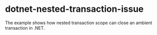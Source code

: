 # dotnet-nested-transaction-issue
The example shows how nested transaction scope can close an ambient transaction in .NET.
